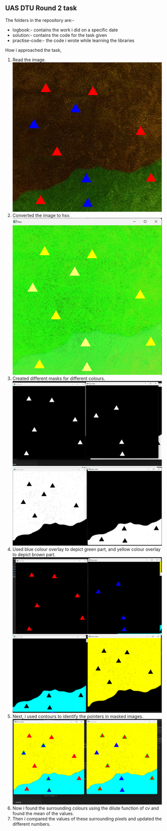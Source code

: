 ## UAS DTU Round 2 task

 The folders in the repository are:-

 - logbook:- contains the work i did on a specific date
 - solution:- contains the code for the task given
 - practise-code:- the code i wrote while learning the libraries

How i approached the task, 

 1. Read the image.<br/>                                                   ![original image](./solution/images/1.png)
 2. Converted the image to hsv.<br/>                       ![enter image description here](./readme_images/hsv.png)
 3. Created different masks for different colours.<br/>![pointer masks s white](./readme_images/pointers_mask_white.png)![green brown mask white](./readme_images/green_brown_mask_white.png)
 4. Used blue colour overlay to depict green part, and yellow colour overlay to depict brown part. <br/>                               ![pointers masks](./readme_images/pointers_mask.png)![area masks](./readme_images/green_brown_mask.png)
 5. Next, i used contours to identify the pointers in masked images.<br/>![contour](./readme_images/contours.png)
6. Now i found the surrounding colours using the dilute function of cv and found the mean of the values.<br/>
7. Then i compared the values of these surrounding pixels and updated the different numbers.<br/>